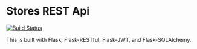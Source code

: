 # Stores REST Api

[![Build Status](https://travis-ci.org/rere-dnaw/course_section_8.svg?branch=master)](https://travis-ci.org/rere-dnaw/course_section_8)

This is built with Flask, Flask-RESTful, Flask-JWT, and Flask-SQLAlchemy.

